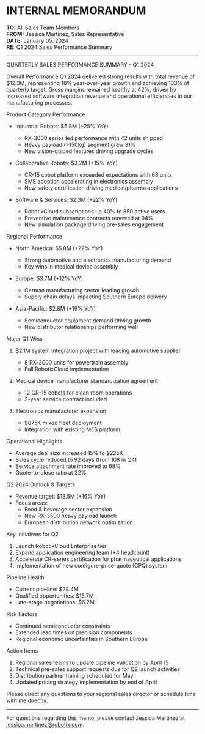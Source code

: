 # INTERNAL MEMORANDUM

**TO:** All Sales Team Members  
**FROM:** Jessica Martinez, Sales Representative  
**DATE:** January 05, 2024  
**RE:** Q1 2024 Sales Performance Summary

---

QUARTERLY SALES PERFORMANCE SUMMARY - Q1 2024

Overall Performance
Q1 2024 delivered strong results with total revenue of $12.3M, representing 18% year-over-year growth and achieving 103% of quarterly target. Gross margins remained healthy at 42%, driven by increased software integration revenue and operational efficiencies in our manufacturing processes.

Product Category Performance
- Industrial Robots: $6.8M (+25% YoY)
  - RX-3000 series led performance with 42 units shipped
  - Heavy payload (>150kg) segment grew 31%
  - New vision-guided features driving upgrade cycles
  
- Collaborative Robots: $3.2M (+15% YoY)
  - CR-15 cobot platform exceeded expectations with 68 units
  - SME adoption accelerating in electronics assembly
  - New safety certification driving medical/pharma applications

- Software & Services: $2.3M (+22% YoY)
  - RobotixCloud subscriptions up 40% to 850 active users
  - Preventive maintenance contracts renewed at 94%
  - New simulation package driving pre-sales engagement

Regional Performance
- North America: $5.8M (+22% YoY)
  - Strong automotive and electronics manufacturing demand
  - Key wins in medical device assembly
  
- Europe: $3.7M (+12% YoY)
  - German manufacturing sector leading growth
  - Supply chain delays impacting Southern Europe delivery
  
- Asia-Pacific: $2.8M (+19% YoY)
  - Semiconductor equipment demand driving growth
  - New distributor relationships performing well

Major Q1 Wins
1. $2.1M system integration project with leading automotive supplier
   - 8 RX-3000 units for powertrain assembly
   - Full RobotixCloud implementation
   
2. Medical device manufacturer standardization agreement
   - 12 CR-15 cobots for clean room operations
   - 3-year service contract included
   
3. Electronics manufacturer expansion
   - $875K mixed fleet deployment
   - Integration with existing MES platform

Operational Highlights
- Average deal size increased 15% to $225K
- Sales cycle reduced to 92 days (from 108 in Q4)
- Service attachment rate improved to 68%
- Quote-to-close ratio at 32%

Q2 2024 Outlook & Targets
- Revenue target: $13.5M (+16% YoY)
- Focus areas:
  * Food & beverage sector expansion
  * New RX-3500 heavy payload launch
  * European distribution network optimization
  
Key Initiatives for Q2
1. Launch RobotixCloud Enterprise tier
2. Expand application engineering team (+4 headcount)
3. Accelerate CR-series certification for pharmaceutical applications
4. Implementation of new configure-price-quote (CPQ) system

Pipeline Health
- Current pipeline: $28.4M
- Qualified opportunities: $15.7M
- Late-stage negotiations: $6.2M

Risk Factors
- Continued semiconductor constraints
- Extended lead times on precision components
- Regional economic uncertainties in Southern Europe

Action Items
1. Regional sales teams to update pipeline validation by April 15
2. Technical pre-sales support requests due for Q2 launch activities
3. Distribution partner training scheduled for May
4. Updated pricing strategy implementation by end of April

Please direct any questions to your regional sales director or schedule time with me directly.

---

For questions regarding this memo, please contact Jessica Martinez at jessica.martinez@robotix.com.
